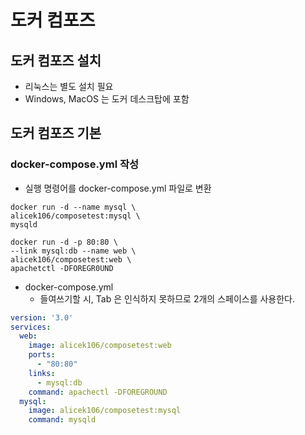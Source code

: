 # 도커 컴포즈

## 도커 컴포즈 설치

- 리눅스는 별도 설치 필요
- Windows, MacOS 는 도커 데스크탑에 포함

## 도커 컴포즈 기본

### docker-compose.yml 작성

- 실행 명령어를 docker-compose.yml 파일로 변환

```shell
docker run -d --name mysql \
alicek106/composetest:mysql \
mysqld

docker run -d -p 80:80 \
--link mysql:db --name web \
alicek106/composetest:web \
apachetctl -DFOREGR0UND
```
- docker-compose.yml
  - 들여쓰기할 시, Tab 은 인식하지 못하므로 2개의 스페이스를 사용한다.
```yaml
version: '3.0'
services:
  web:
    image: alicek106/composetest:web
    ports:
      - "80:80"
    links:
      - mysql:db
    command: apachectl -DFOREGROUND
  mysql:
    image: alicek106/composetest:mysql
    command: mysqld
```

